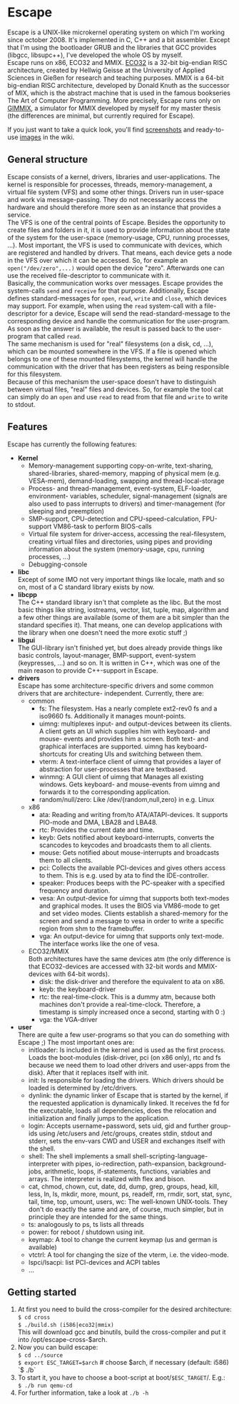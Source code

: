 Escape
======

Escape is a UNIX-like microkernel operating system on which I'm working since
october 2008. It's implemented in C, C++ and a bit assembler. Except that
I'm using the bootloader GRUB and the libraries that GCC provides (libgcc,
libsupc++), I've developed the whole OS by myself.  
Escape runs on x86, ECO32 and MMIX.
[ECO32](http://homepages.thm.de/~hg53/eco32/) is a 32-bit big-endian RISC
architecture, created by Hellwig Geisse at the University of Applied Sciences
in Gießen for research and teaching purposes.
MMIX is a 64-bit big-endian RISC architecture, developed by Donald Knuth as
the successor of MIX, which is the abstract machine that is used in the famous
bookseries The Art of Computer Programming. More precisely, Escape runs only
on [GIMMIX](http://homepages.thm.de/~hg53/gimmix/), a simulator for MMIX
developed by myself for my master thesis (the differences are minimal, but
currently required for Escape).  

If you just want to take a quick look, you'll find
[screenshots](https://github.com/Nils-TUD/Escape/wiki/Screenshots) and
ready-to-use [images](https://github.com/Nils-TUD/Escape/wiki/Images) in
the wiki.


General structure
-----------------

Escape consists of a kernel, drivers, libraries and user-applications. The
kernel is responsible for processes, threads, memory-management, a virtual
file system (VFS) and some other things. Drivers run in user-space and work
via message-passing. They do not necessarily access the hardware and should
therefore more seen as an instance that provides a service.  
The VFS is one of the central points of Escape. Besides the opportunity to
create files and folders in it, it is used to provide information about the
state of the system for the user-space (memory-usage, CPU, running
processes, ...). Most important, the VFS is used to communicate with devices,
which are registered and handled by drivers. That means, each device gets
a node in the VFS over which it can be accessed. So, for example an
`open("/dev/zero",...)` would open the device "zero". Afterwards one can use
the received file-descriptor to communicate with it.  
Basically, the communication works over messages. Escape provides the
system-calls `send` and `receive` for that purpose. Additionally, Escape defines
standard-messages for `open`, `read`, `write` and `close`, which devices
may support. For example, when using the `read` system-call with a
file-descriptor for a device, Escape will send the read-standard-message to
the corresponding device and handle the communication for the user-program.
As soon as the answer is available, the result is passed back to the
user-program that called `read`.  
The same mechanism is used for "real" filesystems (on a disk, cd, ...), which
can be mounted somewhere in the VFS. If a file is opened which belongs to one
of these mounted filesystems, the kernel will handle the communication with
the driver that has been registers as being responsible for this filesystem.  
Because of this mechanism the user-space doesn't have to distinguish between
virtual files, "real" files and devices. So, for example the tool cat can
simply do an `open` and use `read` to read from that file and `write` to
write to stdout.  
 
Features
--------

Escape has currently the following features:

* **Kernel**
    * Memory-management supporting copy-on-write, text-sharing,
      shared-libraries, shared-memory, mapping of physical mem (e.g. VESA-mem),
      demand-loading, swapping and thread-local-storage
    * Process- and thread-management, event-system, ELF-loader, environment-
      variables, scheduler, signal-management (signals are also used to pass
      interrupts to drivers) and timer-management (for sleeping and
      preemption)
    * SMP-support, CPU-detection and CPU-speed-calculation, FPU-support
      VM86-task to perform BIOS-calls
    * Virtual file system for driver-access, accessing the real-filesystem,
      creating virtual files and directories, using pipes and providing
      information about the system (memory-usage, cpu, running processes, ...)
    * Debugging-console
* **libc**  
  Except of some IMO not very important things like locale, math and so on,
  most of a C standard library exists by now.
* **libcpp**  
  The C++ standard library isn't that complete as the libc. But the most basic
  things like string, iostreams, vector, list, tuple, map, algorithm and a few
  other things are available (some of them are a bit simpler than the standard
  specifies it). That means, one can develop applications with the library when
  one doesn't need the more exotic stuff ;)
* **libgui**  
  The GUI-library isn't finished yet, but does already provide things like
  basic controls, layout-manager, BMP-support, event-system (keypresses, ...)
  and so on. It is written in C++, which was one of the main reason to provide
  C++-support in Escape.
* **drivers**  
  Escape has some architecture-specific drivers and some common drivers that
  are architecture- independent. Currently, there are:
    * common
        * fs: The filesystem. Has a nearly complete ext2-rev0 fs and a iso9660
          fs. Additionally it manages mount-points.
        * uimng: multiplexes input- and output-devices between its clients.
	  A client gets an UI which supplies him with keyboard- and mouse-
	  events and provides him a screen. Both text- and graphical interfaces
	  are supported. uimng has keyboard-shortcuts for creating UIs and
	  switching between them.
        * vterm: A text-interface client of uimng that provides a layer of
	  abstraction for user-processes that are textbased.
        * winmng: A GUI client of uimng that Manages all existing windows. Gets
	  keyboard- and mouse-events from uimng and forwards it to the
	  corresponding application.
        * random/null/zero: Like /dev/{random,null,zero} in e.g. Linux
    * x86
        * ata: Reading and writing from/to ATA/ATAPI-devices. It supports
          PIO-mode and DMA, LBA28 and LBA48.
        * rtc: Provides the current date and time.
        * keyb: Gets notified about keyboard-interrupts, converts the
          scancodes to keycodes and broadcasts them to all clients.
        * mouse: Gets notified about mouse-interrupts and broadcasts them to
	  all clients.
        * pci: Collects the available PCI-devices and gives others access to
          them. This is e.g. used by ata to find the IDE-controller.
        * speaker: Produces beeps with the PC-speaker with a specified
          frequency and duration.
        * vesa: An output-device for uimng that supports both text-modes and
	  graphical modes. It uses the BIOS via VM86-mode to get and set video
	  modes. Clients establish a shared-memory for the screen and send a
	  message to vesa in order to write a specific region from shm to the
	  framebuffer.
        * vga: An output-device for uimng that supports only text-mode. The
	  interface works like the one of vesa.
    * ECO32/MMIX  
      Both architectures have the same devices atm (the only difference is that
      ECO32-devices are accessed with 32-bit words and MMIX-devices with 64-bit
      words).
        * disk: the disk-driver and therefore the equivalent to ata on x86.
        * keyb: the keyboard-driver
        * rtc: the real-time-clock. This is a dummy atm, because both machines
          don't provide a real-time-clock. Therefore, a timestamp is simply
          increased once a second, starting with 0 :)
        * vga: the VGA-driver
* **user**  
  There are quite a few user-programs so that you can do something with Escape
  ;) The most important ones are:
    * initloader: Is included in the kernel and is used as the first process.
      Loads the boot-modules (disk-driver, pci (on x86 only), rtc and fs
      because we need them to load other drivers and user-apps from the disk).
      After that it replaces itself with init.
    * init: Is responsible for loading the drivers. Which drivers should be
      loaded is determined by /etc/drivers.
    * dynlink: the dynamic linker of Escape that is started by the kernel, if
      the requested application is dynamically linked. It receives the fd for
      the executable, loads all dependencies, does the relocation and
      initialization and finally jumps to the application.
    * login: Accepts username+password, sets uid, gid and further group-ids
      using /etc/users and /etc/groups, creates stdin, stdout and stderr, sets
      the env-vars CWD and USER and exchanges itself with the shell.
    * shell: The shell implements a small shell-scripting-language-interpreter
      with pipes, io-redirection, path-expansion, background-jobs, arithmetic,
      loops, if-statements, functions, variables and arrays. The interpreter
      is realized with flex and bison.
    * cat, chmod, chown, cut, date, dd, dump, grep, groups, head, kill, less,
      ln, ls, mkdir, more, mount, ps, readelf, rm, rmdir, sort, stat, sync,
      tail, time, top, umount, users, wc: The well-known UNIX-tools. They
      don't do exactly the same and are, of course, much simpler, but in
      principle they are intended for the same things.
    * ts: analogously to ps, ts lists all threads
    * power: for reboot / shutdown using init.
    * keymap: A tool to change the current keymap (us and german is available)
    * vtctrl: A tool for changing the size of the vterm, i.e. the video-mode.
    * lspci/lsacpi: list PCI-devices and ACPI tables
    * ...


Getting started
---------------

1. At first you need to build the cross-compiler for the desired
   architecture:  
   `$ cd cross`  
   `$ ./build.sh (i586|eco32|mmix)`  
   This will download gcc and binutils, build the cross-compiler and put it
   into /opt/escape-cross-$arch.
2. Now you can build escape:  
   `$ cd ../source`  
   `$ export ESC_TARGET=$arch` # choose $arch, if necessary (default: i586)  
   `$ ./b`
3. To start it, you have to choose a boot-script at boot/`$ESC_TARGET`/.
   E.g.:  
   `$ ./b run qemu-cd`
4. For further information, take a look at `./b -h`

